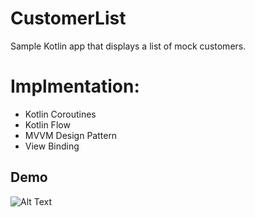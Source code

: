# CustomerList
Sample Kotlin app that displays a list of mock customers.

# Implmentation:

* Kotlin Coroutines
* Kotlin Flow
* MVVM Design Pattern
* View Binding


## Demo

![Alt Text](https://gfycat.com/importantbluecornsnake)

